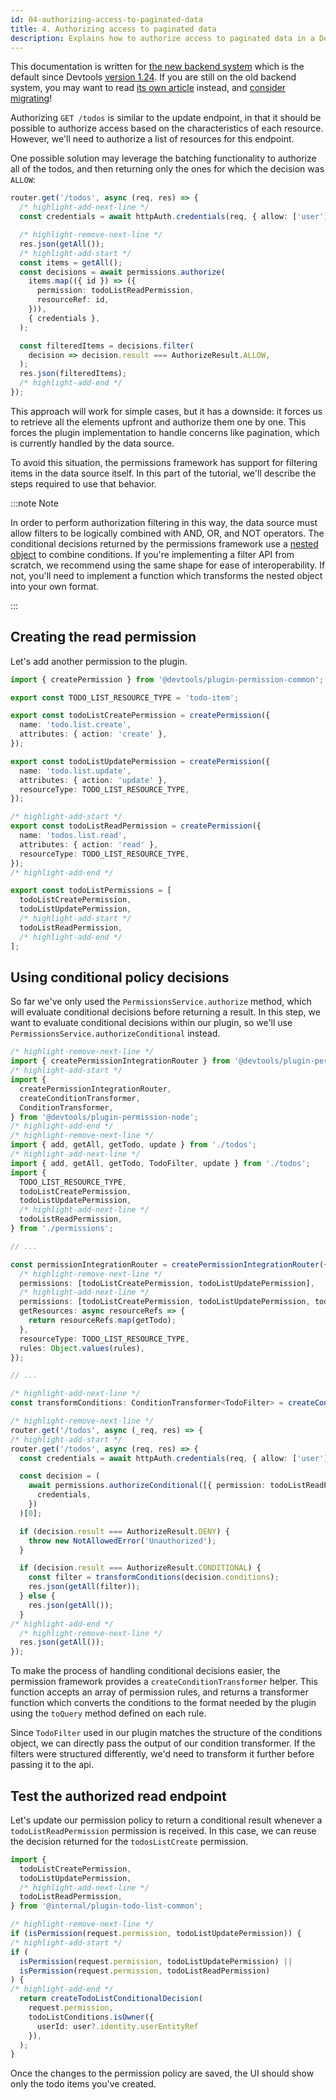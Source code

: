 ```yaml
---
id: 04-authorizing-access-to-paginated-data
title: 4. Authorizing access to paginated data
description: Explains how to authorize access to paginated data in a Devtools plugin
---
```


This documentation is written for [the new backend system](../../backend-system/index.md) which is the default since Devtools [version 1.24](../../releases/v1.24.0.md). If you are still on the old backend system, you may want to read [its own article](./04-authorizing-access-to-paginated-data--old.md) instead, and [consider migrating](../../backend-system/building-backends/08-migrating.md)!

Authorizing `GET /todos` is similar to the update endpoint, in that it should be possible to authorize access based on the characteristics of each resource. However, we'll need to authorize a list of resources for this endpoint.

One possible solution may leverage the batching functionality to authorize all of the todos, and then returning only the ones for which the decision was `ALLOW`:

```ts
router.get('/todos', async (req, res) => {
  /* highlight-add-next-line */
  const credentials = await httpAuth.credentials(req, { allow: ['user'] });

  /* highlight-remove-next-line */
  res.json(getAll());
  /* highlight-add-start */
  const items = getAll();
  const decisions = await permissions.authorize(
    items.map(({ id }) => ({
      permission: todoListReadPermission,
      resourceRef: id,
    })),
    { credentials },
  );

  const filteredItems = decisions.filter(
    decision => decision.result === AuthorizeResult.ALLOW,
  );
  res.json(filteredItems);
  /* highlight-add-end */
});
```

This approach will work for simple cases, but it has a downside: it forces us to retrieve all the elements upfront and authorize them one by one. This forces the plugin implementation to handle concerns like pagination, which is currently handled by the data source.

To avoid this situation, the permissions framework has support for filtering items in the data source itself. In this part of the tutorial, we'll describe the steps required to use that behavior.

:::note Note

In order to perform authorization filtering in this way, the data source must allow filters to be logically combined with AND, OR, and NOT operators. The conditional decisions returned by the permissions framework use a [nested object](https://devtools.khulnasoft.com/docs/reference/plugin-permission-common.permissioncriteria) to combine conditions. If you're implementing a filter API from scratch, we recommend using the same shape for ease of interoperability. If not, you'll need to implement a function which transforms the nested object into your own format.

:::

## Creating the read permission

Let's add another permission to the plugin.

```ts title="plugins/todo-list-backend/src/service/permissions.ts"
import { createPermission } from '@devtools/plugin-permission-common';

export const TODO_LIST_RESOURCE_TYPE = 'todo-item';

export const todoListCreatePermission = createPermission({
  name: 'todo.list.create',
  attributes: { action: 'create' },
});

export const todoListUpdatePermission = createPermission({
  name: 'todo.list.update',
  attributes: { action: 'update' },
  resourceType: TODO_LIST_RESOURCE_TYPE,
});

/* highlight-add-start */
export const todoListReadPermission = createPermission({
  name: 'todos.list.read',
  attributes: { action: 'read' },
  resourceType: TODO_LIST_RESOURCE_TYPE,
});
/* highlight-add-end */

export const todoListPermissions = [
  todoListCreatePermission,
  todoListUpdatePermission,
  /* highlight-add-start */
  todoListReadPermission,
  /* highlight-add-end */
];
```

## Using conditional policy decisions

So far we've only used the `PermissionsService.authorize` method, which will evaluate conditional decisions before returning a result. In this step, we want to evaluate conditional decisions within our plugin, so we'll use `PermissionsService.authorizeConditional` instead.

```ts title="plugins/todo-list-backend/src/service/router.ts"
/* highlight-remove-next-line */
import { createPermissionIntegrationRouter } from '@devtools/plugin-permission-node';
/* highlight-add-start */
import {
  createPermissionIntegrationRouter,
  createConditionTransformer,
  ConditionTransformer,
} from '@devtools/plugin-permission-node';
/* highlight-add-end */
/* highlight-remove-next-line */
import { add, getAll, getTodo, update } from './todos';
/* highlight-add-next-line */
import { add, getAll, getTodo, TodoFilter, update } from './todos';
import {
  TODO_LIST_RESOURCE_TYPE,
  todoListCreatePermission,
  todoListUpdatePermission,
  /* highlight-add-next-line */
  todoListReadPermission,
} from './permissions';

// ...

const permissionIntegrationRouter = createPermissionIntegrationRouter({
  /* highlight-remove-next-line */
  permissions: [todoListCreatePermission, todoListUpdatePermission],
  /* highlight-add-next-line */
  permissions: [todoListCreatePermission, todoListUpdatePermission, todoListReadPermission],
  getResources: async resourceRefs => {
    return resourceRefs.map(getTodo);
  },
  resourceType: TODO_LIST_RESOURCE_TYPE,
  rules: Object.values(rules),
});

// ...

/* highlight-add-next-line */
const transformConditions: ConditionTransformer<TodoFilter> = createConditionTransformer(Object.values(rules));

/* highlight-remove-next-line */
router.get('/todos', async (_req, res) => {
/* highlight-add-start */
router.get('/todos', async (req, res) => {
  const credentials = await httpAuth.credentials(req, { allow: ['user'] });

  const decision = (
    await permissions.authorizeConditional([{ permission: todoListReadPermission }], {
      credentials,
    })
  )[0];

  if (decision.result === AuthorizeResult.DENY) {
    throw new NotAllowedError('Unauthorized');
  }

  if (decision.result === AuthorizeResult.CONDITIONAL) {
    const filter = transformConditions(decision.conditions);
    res.json(getAll(filter));
  } else {
    res.json(getAll());
  }
/* highlight-add-end */
  /* highlight-remove-next-line */
  res.json(getAll());
});
```

To make the process of handling conditional decisions easier, the permission framework provides a `createConditionTransformer` helper. This function accepts an array of permission rules, and returns a transformer function which converts the conditions to the format needed by the plugin using the `toQuery` method defined on each rule.

Since `TodoFilter` used in our plugin matches the structure of the conditions object, we can directly pass the output of our condition transformer. If the filters were structured differently, we'd need to transform it further before passing it to the api.

## Test the authorized read endpoint

Let's update our permission policy to return a conditional result whenever a `todoListReadPermission` permission is received. In this case, we can reuse the decision returned for the `todosListCreate` permission.

```ts title="packages/backend/src/plugins/permission.ts"
import {
  todoListCreatePermission,
  todoListUpdatePermission,
  /* highlight-add-next-line */
  todoListReadPermission,
} from '@internal/plugin-todo-list-common';

/* highlight-remove-next-line */
if (isPermission(request.permission, todoListUpdatePermission)) {
/* highlight-add-start */
if (
  isPermission(request.permission, todoListUpdatePermission) ||
  isPermission(request.permission, todoListReadPermission)
) {
/* highlight-add-end */
  return createTodoListConditionalDecision(
    request.permission,
    todoListConditions.isOwner({
      userId: user?.identity.userEntityRef
    }),
  );
}
```

Once the changes to the permission policy are saved, the UI should show only the todo items you've created.
